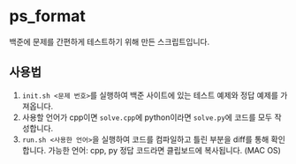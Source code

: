 # ps_format

백준에 문제를 간편하게 테스트하기 위해 만든 스크립트입니다.

## 사용법

1. `init.sh <문제 번호>`를 실행하여 백준 사이트에 있는 테스트 예제와 정답 예제를 가져옵니다.
2.  사용할 언어가 cpp이면 `solve.cpp`에 python이라면 `solve.py`에 코드를 모두 작성합니다.
3. `run.sh <사용한 언어>`을 실행하여 코드를 컴파일하고 틀린 부분을 diff를 통해 확인합니다.
        가능한 언어: cpp, py
    정답 코드라면 클립보드에 복사됩니다. (MAC OS)
